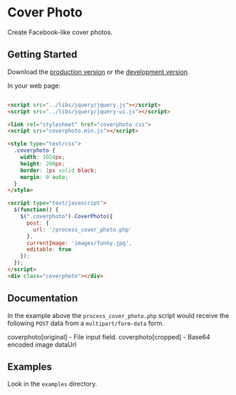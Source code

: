 # Cover Photo

Create Facebook-like cover photos.

## Getting Started
Download the [production version][min] or the [development version][max].

[min]: https://raw.github.com/spadin/coverphoto/master/dist/coverphoto.min.js
[max]: https://raw.github.com/spadin/coverphoto/master/dist/coverphoto.js

In your web page:

```html

<script src="../libs/jquery/jquery.js"></script>
<script src="../libs/jquery/jquery-ui.js"></script>

<link rel="stylesheet" href="coverphoto.css">
<script src="coverphoto.min.js"></script>

<style type="text/css">
  .coverphoto {
    width: 1024px;
    height: 200px;
    border: 1px solid black;
    margin: 0 auto;
  }
</style>

<script type="text/javascript">
  $(function() {
    $(".coverphoto").CoverPhoto({
      post: {
        url: '/process_cover_photo.php'
      },
      currentImage: 'images/funny.jpg',
      editable: true
    });
  });
</script>
<div class="coverphoto"></div>

```

## Documentation

In the example above the `process_cover_photo.php` script would receive 
the following `POST` data from a `multipart/form-data` form.

coverphoto[original] - File input field.
coverphoto[cropped]  - Base64 encoded image dataUrl

## Examples

Look in the `examples` directory.


